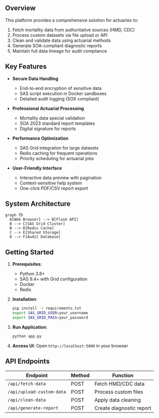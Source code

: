 ## Overview
This platform provides a comprehensive solution for actuaries to:
1. Fetch mortality data from authoritative sources (HMD, CDC)
2. Process custom datasets via file upload or API
3. Clean and validate data using actuarial methods
4. Generate SOA-compliant diagnostic reports
5. Maintain full data lineage for audit compliance

## Key Features
- **Secure Data Handling**
  - End-to-end encryption of sensitive data
  - SAS script execution in Docker sandboxes
  - Detailed audit logging (SOX compliant)

- **Professional Actuarial Processing**
  - Mortality data special validation
  - SOA 2023 standard report templates
  - Digital signature for reports

- **Performance Optimization**
  - SAS Grid integration for large datasets
  - Redis caching for frequent operations
  - Priority scheduling for actuarial jobs

- **User-Friendly Interface**
  - Interactive data preview with pagination
  - Context-sensitive help system
  - One-click PDF/CSV report export

## System Architecture
```mermaid
graph TD
  A[Web Browser] --> B[Flask API]
  B --> C[SAS Grid Cluster]
  B --> D[Redis Cache]
  C --> E[Shared Storage]
  D --> F[Audit Database]
```

## Getting Started
1. **Prerequisites**:
   - Python 3.8+
   - SAS 9.4+ with Grid configuration
   - Docker
   - Redis

2. **Installation**:
   ```bash
   pip install -r requirements.txt
   export SAS_GRID_USER=your_username
   export SAS_GRID_PASS=your_password
   ```

3. **Run Application**:
   ```bash
   python app.py
   ```

4. **Access UI**:
   Open `http://localhost:5000` in your browser

## API Endpoints
| Endpoint | Method | Function |
|----------|--------|----------|
| `/api/fetch-data` | POST | Fetch HMD/CDC data |
| `/api/upload-custom-data` | POST | Process custom files |
| `/api/clean-data` | POST | Apply data cleaning |
| `/api/generate-report` | POST | Create diagnostic report |# Decrement---analysis
